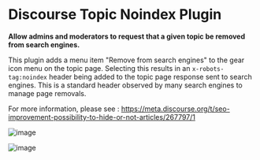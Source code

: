 # **Discourse Topic Noindex** Plugin

**Allow admins and moderators to request that a given topic be removed from search engines.**



This plugin adds a menu item "Remove from search engines" to the gear icon menu on the topic page. Selecting this results in an `x-robots-tag:noindex` header being added to the topic page response sent to search engines. This is a standard header observed by many search engines to manage page removals.

For more information, please see : https://meta.discourse.org/t/seo-improvement-possibility-to-hide-or-not-articles/267797/1

![image](https://github.com/discourse/discourse-topic-noindex/assets/330087/cd2edd44-0b91-43b5-8583-33546d8c9ba0)

![image](https://github.com/discourse/discourse-topic-noindex/assets/330087/f88e2afe-39fb-4c72-b2b1-d9a0ded775f4)


